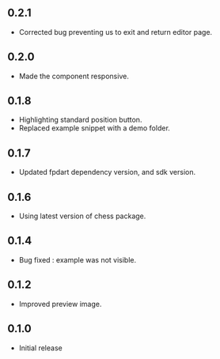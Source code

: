## 0.2.1

- Corrected bug preventing us to exit and return editor page.

## 0.2.0

- Made the component responsive.

## 0.1.8

- Highlighting standard position button.
- Replaced example snippet with a demo folder.

## 0.1.7

- Updated fpdart dependency version, and sdk version.

## 0.1.6

- Using latest version of chess package.

## 0.1.4

- Bug fixed : example was not visible.

## 0.1.2

- Improved preview image.

## 0.1.0

- Initial release
